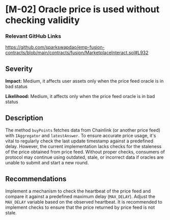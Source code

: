# [M-02] Oracle price is used without checking validity

### Relevant GitHub Links

https://github.com/sparkswapdao/emp-fusion-contracts/blob/main/contracts/fusion/MarketplaceInteract.sol#L932

## Severity

**Impact:**
Medium, it affects user assets only when the price feed oracle is in bad status

**Likelihood:**
Medium, it affects only when the price feed oracle is in bad status

## Description

The method `buyPoints` fetches data from Chainlink (or another price feed) with `IAggregator` and `latestAnswer`. To ensure accurate price usage, it's vital to regularly check the last update timestamp against a predefined delay. However, the current implementation lacks checks for the staleness of the price obtained from price feed. Without proper checks, consumers of protocol may continue using outdated, stale, or incorrect data if oracles are unable to submit and start a new round.

## Recommendations

Implement a mechanism to check the heartbeat of the price feed and compare it against a predefined maximum delay (`MAX_DELAY`). Adjust the `MAX_DELAY` variable based on the observed heartbeat.  It is recommended to implement checks to ensure that the price returned by price feed is not stale. 
